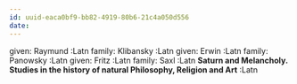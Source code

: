 ```yaml
---
id: uuid-eaca0bf9-bb82-4919-80b6-21c4a050d556
date: 
---
```


given: Raymund :Latn
family: Klibansky :Latn
given: Erwin :Latn
family: Panowsky :Latn
given: Fritz :Latn
family: Saxl :Latn
**Saturn and Melancholy. Studies in the history of natural Philosophy, Religion and Art** :Latn